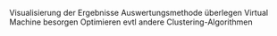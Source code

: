 Visualisierung der Ergebnisse
Auswertungsmethode überlegen
Virtual Machine besorgen
Optimieren
evtl andere Clustering-Algorithmen